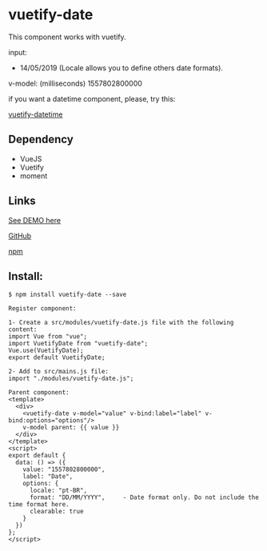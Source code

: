 # vuetify-date

This component works with vuetify.

input:
- 14/05/2019   (Locale allows you to define others date formats).

v-model: (milliseconds)
1557802800000

if you want a datetime component, please, try this:
<p><a href="https://github.com/juareznasato/vuetify-datetime.git" target="_blank">vuetify-datetime</a></p>

## Dependency
- VueJS
- Vuetify
- moment

## Links
<p><a href="https://46zdr.codesandbox.io/" target="_blank">See DEMO here</a></p>
<p><a href="https://github.com/juareznasato/vuetify-date" target="_blank">GitHub</a></p>
<p><a href="https://www.npmjs.com/package/vuetify-date" target="_blank">npm</a></p>

## Install:
```
$ npm install vuetify-date --save

Register component:

1- Create a src/modules/vuetify-date.js file with the following content:
import Vue from "vue";
import VuetifyDate from "vuetify-date";
Vue.use(VuetifyDate);
export default VuetifyDate;

2- Add to src/mains.js file:
import "./modules/vuetify-date.js";

Parent component:
<template>
  <div>
    <vuetify-date v-model="value" v-bind:label="label" v-bind:options="options"/>
    v-model parent: {{ value }}
  </div>
</template>
<script>
export default {
  data: () => ({
    value: "1557802800000",
    label: "Date",
    options: {
      locale: "pt-BR",
      format: "DD/MM/YYYY",     - Date format only. Do not include the time format here.
      clearable: true
    }
  })
};
</script>

